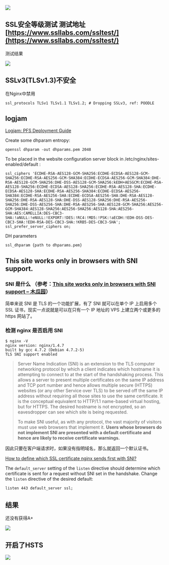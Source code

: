 ![](http://neilimg.b0.upaiyun.com/flow/https.jpg)

SSL安全等级测试 测试地址[https://www.ssllabs.com/ssltest/](https://www.ssllabs.com/ssltest/)
---
测试结果

![](http://neilimg.b0.upaiyun.com/flow/https-c.png)

SSLv3(TLSv1.3)不安全
---
在Nginx中禁用
```
ssl_protocols TLSv1 TLSv1.1 TLSv1.2; # Dropping SSLv3, ref: POODLE
```

logjam
---
[Logjam: PFS Deployment Guide](https://weakdh.org/sysadmin.html)

Create some dhparam entropy:

```
openssl dhparam -out dhparams.pem 2048
```

To be placed in the website configuration server block in /etc/nginx/sites-enabled/default :
```
ssl_ciphers 'ECDHE-RSA-AES128-GCM-SHA256:ECDHE-ECDSA-AES128-GCM-SHA256:ECDHE-RSA-AES256-GCM-SHA384:ECDHE-ECDSA-AES256-GCM-SHA384:DHE-RSA-AES128-GCM-SHA256:DHE-DSS-AES128-GCM-SHA256:kEDH+AESGCM:ECDHE-RSA-AES128-SHA256:ECDHE-ECDSA-AES128-SHA256:ECDHE-RSA-AES128-SHA:ECDHE-ECDSA-AES128-SHA:ECDHE-RSA-AES256-SHA384:ECDHE-ECDSA-AES256-SHA384:ECDHE-RSA-AES256-SHA:ECDHE-ECDSA-AES256-SHA:DHE-RSA-AES128-SHA256:DHE-RSA-AES128-SHA:DHE-DSS-AES128-SHA256:DHE-RSA-AES256-SHA256:DHE-DSS-AES256-SHA:DHE-RSA-AES256-SHA:AES128-GCM-SHA256:AES256-GCM-SHA384:AES128-SHA256:AES256-SHA256:AES128-SHA:AES256-SHA:AES:CAMELLIA:DES-CBC3-SHA:!aNULL:!eNULL:!EXPORT:!DES:!RC4:!MD5:!PSK:!aECDH:!EDH-DSS-DES-CBC3-SHA:!EDH-RSA-DES-CBC3-SHA:!KRB5-DES-CBC3-SHA';
ssl_prefer_server_ciphers on;
```

DH parameters
```
ssl_dhparam {path to dhparams.pem}
```

This site works only in browsers with SNI support.
---
### SNI 是什么 （参考：[This site works only in browsers with SNI support – 木瓜园](https://muguayuan.com/2015/2863.html)）

简单来说 SNI 是 TLS 的一个功能扩展，有了 SNI 就可以在单个 IP 上启用多个 SSL 证书，现实一点说就是可以在只有一个 IP 地址的 VPS 上建立两个或更多的 https 网站了。

### 检测 nginx 是否启用 SNI
```
$ nginx -V
nginx version: nginx/1.4.7
built by gcc 4.7.2 (Debian 4.7.2-5)
TLS SNI support enabled
```

>Server Name Indication (SNI) is an extension to the TLS computer networking protocol by which a client indicates which hostname it is attempting to connect to at the start of the handshaking process. This allows a server to present multiple certificates on the same IP address and TCP port number and hence allows multiple secure (HTTPS) websites (or any other Service over TLS) to be served off the same IP address without requiring all those sites to use the same certificate. It is the conceptual equivalent to HTTP/1.1 name-based virtual hosting, but for HTTPS. The desired hostname is not encrypted, so an eavesdropper can see which site is being requested.
>
>To make SNI useful, as with any protocol, the vast majority of visitors must use web browsers that implement it. **Users whose browsers do not implement SNI are presented with a default certificate and hence are likely to receive certificate warnings.**

因此只要在客户端请求时，如果没有指明域名，那么就返回一个默认证书。

[How to define which SSL certificate nginx sends first with SNI?](http://serverfault.com/questions/488427/how-to-define-which-ssl-certificate-nginx-sends-first-with-sni)

The `default_server` setting of the `listen` directive should determine which certificate is sent for a request without SNI set in the handshake. Change the `listen` directive of the desired default:

```
listen 443 default_server ssl;
```

结果
---
还没有获得A+

![](http://neilimg.b0.upaiyun.com/flow/https-A.png)

开启了HSTS
---

![](http://neilimg.b0.upaiyun.com/flow/A%2B.png)